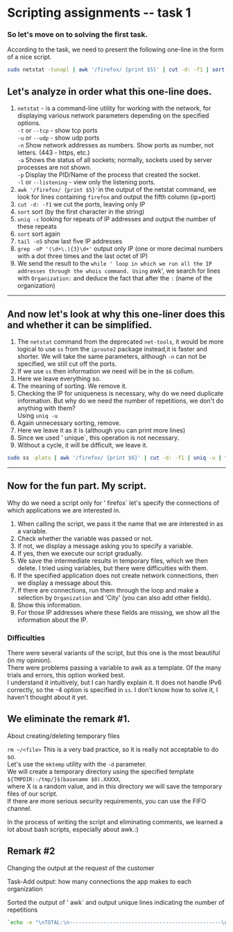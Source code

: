 # Scripting assignments -- task 1

### So let's move on to solving the first task.

According to the task, we need to present the following one-line in the form of a nice script.

```sh
sudo netstat -tunapl | awk '/firefox/ {print $5}' | cut -d: -f1 | sort | uniq -c | sort | tail -n5 | grep -oP '(\d+\.){3}\d+' | while read IP ; do whois $IP | awk -F':' '/^Organization/ {print $2}' ; done
```
## Let's analyze in order what this one-line does.

1. `netstat` - is a command-line utility for working with the network, for displaying various network parameters depending on the specified options.<br>
   `-t` or `--tcp` - show tcp ports<br>
   `-u` or `--udp` - show udp ports<br>
   `-n` Show network addresses as numbers. Show ports as number, not letters. (443 - https, etc.)<br>
   `-a` Shows the status of all sockets; normally, sockets used by server processes are not shown.<br>
   `-p` Display the PID/Name of the process that created the socket.<br>
   `-l` or `--listening` - view only the listening ports.<br>
2. `awk '/firefox/ {print $5}'`in the output of the netstat command, we look for lines containing `firefox` and output the fifth column (ip+port)<br>
3. `cut -d: -f1` we cut the ports, leaving only IP<br>
4. `sort` sort (by the first character in the string)<br>
5. `uniq -c` looking for repeats of IP addresses and output the number of these repeats<br>
6. `sort` sort again<br>
7. `tail -n5` show last five IP addresses<br>
8. `grep -oP '(\d+\.){3}\d+'` output only IP (one or more decimal numbers with a dot three times and the last octet of IP)<br>
9. We send the result to the `while ' loop in which we run all the IP addresses through the whois command. Using` awk',
   we search for lines with `Organization:` and deduce the fact that after the `:` (name of the organization)

***
## And now let's look at why this one-liner does this and whether it can be simplified.

1. The `netstat` command from the deprecated `net-tools`, it would be more logical to use `ss` from the `iproute2` package instead,it is faster and shorter. We will take the same parameters, although `-n` can not be specified, we still cut off the ports.<br>
2. If we use `ss` then information we need will be in the `$6` collum.<br>
3. Here we leave everything so.<br>
4. The meaning of sorting. We remove it.<br>
5. Checking the IP for uniqueness is necessary, why do we need duplicate information. But why do we need the number of repetitions, we don't do anything with them?<br>
   Using `uniq -u`<br>
6. Again unnecessary sorting, remove.<br>
7. Here we leave it as it is (although you can print more lines)<br>
8. Since we used ' unique`, this operation is not necessary.<br>
9. Without a cycle, it will be difficult, we leave it.<br>

```sh
sudo ss -platu | awk '/firefox/ {print $6}' | cut -d: -f1 | uniq -u | tail -n5 | while read IP ; do whois $IP | awk -F':' '/^Organization/ {print $2}' ; done
```
***
## Now for the fun part. My script.
Why do we need a script only for ' firefox` let's specify the connections of which applications we are interested in.<br>
1. When calling the script, we pass it the name that we are interested in as a variable.<br>
2. Check whether the variable was passed or not.<br>
3. If not, we display a message asking you to specify a variable.<br>
4. If yes, then we execute our script gradually.<br>
5. We save the intermediate results in temporary files, which we then delete. I tried using variables, but there were difficulties with them.<br>
6. If the specified application does not create network connections, then we display a message about this.<br>
7. If there are connections, run them through the loop and make a selection by `Organization` and 'City' (you can also add other fields).<br>
8. Show this information.<br>
9. For those IP addresses where these fields are missing, we show all the information about the IP.<br>

### Difficulties

There were several variants of the script, but this one is the most beautiful (in my opinion).<br>
There were problems passing a variable to awk as a template. Of the many trials and errors, this option worked best.<br>
I understand it intuitively, but I can hardly explain it.
It does not handle IPv6 correctly, so the -4 option is specified in `ss`. I don't know how to solve it, I haven't thought about it yet.<br>

## We eliminate the remark #1.

About creating/deleting temporary files

`rm ~/<file>` This is a very bad practice, so it is really not acceptable to do so.<br>
Let's use the `mktemp` utility with the `-d` parameter. <br>
We will create a temporary directory using the specified template `${TMPDIR:-/tmp/}$(basename $0).XXXXX`,<br>
where X is a random value, and in this directory we will save the temporary files of our script.<br>
If there are more serious security requirements, you can use the FIFO channel.<br>

In the process of writing the script and eliminating comments, we learned a lot about bash scripts, especially about awk.:)

## Remark #2

Changing the output at the request of the customer

Task-Add output: how many connections the app makes to each organization

Sorted the output of ' awk` and output unique lines indicating the number of repetitions

```sh
`echo -e "\nTOTAL:\n-------------------------------------------------\n`cat $mydir/count_org | sort | uniq -c`"`
```

